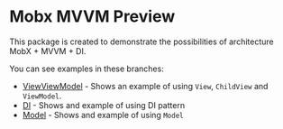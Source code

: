 # Mobx MVVM Preview

This package is created to demonstrate the possibilities of architecture
MobX + MVVM + DI.

You can see examples in these branches:
  * [ViewViewModel](https://github.com/Yoskutik/mobx-react-mvvm-preview/tree/ViewViewModel) -
  Shows an example of using `View`, `ChildView` and `ViewModel`.
  * [DI](https://github.com/Yoskutik/mobx-react-mvvm-preview/tree/DI) - Shows
  and example of using DI pattern
  * [Model](https://github.com/Yoskutik/mobx-react-mvvm-preview/tree/Model) -
  Shows and example of using `Model`
